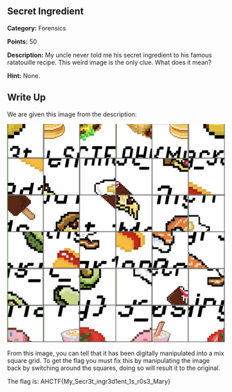
## Secret Ingredient

**Category:** Forensics

**Points:** 50

**Description:** My uncle never told me his secret ingredient to his famous ratatouille recipe. This weird image is the only clue. What does it mean?

**Hint:** None.

## Write Up

We are given this image from the description:

<img src="secretingredient.png" width="521" />

From this image, you can tell that it has been digitally manipulated into a mix square grid. To get the flag you must fix this by manipulating the image back by switching around the squares, doing so will result it to the original.

The flag is: AHCTF{My_Secr3t_ingr3d1ent_1s_r0s3_Mary}
